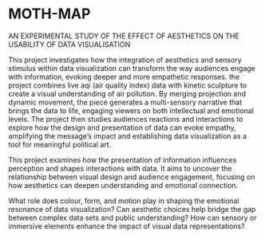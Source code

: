 # MOTH-MAP

AN EXPERIMENTAL STUDY OF THE EFFECT OF AESTHETICS ON THE USABILITY OF DATA VISUALISATION

This project investigates how the integration of aesthetics and sensory stimulus within data visualization can transform the way audiences engage with information, evoking deeper and more empathetic responses. the project combines live aqi (air quality index) data with kinetic sculpture to create a visual understanding of air pollution. By merging projection and dynamic movement, the piece generates a multi-sensory narrative that brings the data to life, engaging viewers on both intellectual and emotional levels. The project then studies audiences reactions and interactions to explore how the design and presentation of data can evoke empathy, amplifying the message’s impact and establishing data visualization as a tool for meaningful political art.

This project examines how the presentation of information influences perception and shapes interactions with data. It aims to uncover the relationship between visual design and audience engagement, focusing on how aesthetics can deepen understanding and emotional connection. 

What role does colour, form, and motion play in shaping the emotional resonance of data visualization?
Can aesthetic choices help bridge the gap between complex data sets and public understanding? 
How can sensory or immersive elements enhance the impact of visual data representations?
